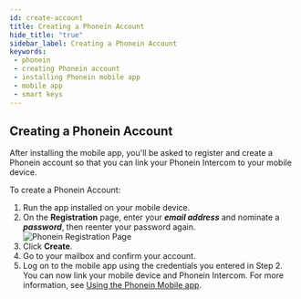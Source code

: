 ```yaml
---
id: create-account
title: Creating a Phonein Account
hide_title: "true"
sidebar_label: Creating a Phonein Account
keywords:
 - phonein
 - creating Phonein account
 - installing Phonein mobile app
 - mobile app
 - smart keys
---
```


## Creating a Phonein Account

After installing the mobile app, you'll be asked to register and create a Phonein account so that you can link your Phonein Intercom to your mobile device.

To create a Phonein Account:

1. Run the app installed on your mobile device.
1. On the **Registration** page, enter your ***email address*** and nominate a ***password***, then reenter your password again.  
![Phonein Registration Page](/img/registration_edited.jpg)  
1. Click **Create**.
1. Go to your mailbox and confirm your account. 
1. Log on to the mobile app using the credentials you entered in Step 2. You can now link your mobile device and Phonein Intercom. For more information, see [Using the Phonein Mobile app](using-app).
